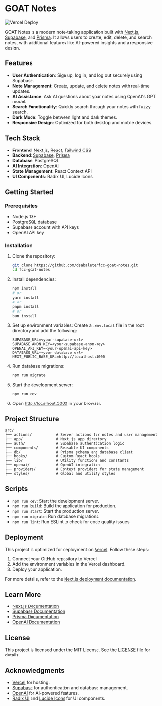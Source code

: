# GOAT Notes

![Vercel Deploy](https://deploy-badge.vercel.app/vercel/fcc-goat-notes)

GOAT Notes is a modern note-taking application built with [Next.js](https://nextjs.org), [Supabase](https://supabase.com), and [Prisma](https://www.prisma.io). It allows users to create, edit, delete, and search notes, with additional features like AI-powered insights and a responsive design.

## Features

- **User Authentication**: Sign up, log in, and log out securely using Supabase.
- **Note Management**: Create, update, and delete notes with real-time updates.
- **AI Assistance**: Ask AI questions about your notes using OpenAI's GPT model.
- **Search Functionality**: Quickly search through your notes with fuzzy search.
- **Dark Mode**: Toggle between light and dark themes.
- **Responsive Design**: Optimized for both desktop and mobile devices.

## Tech Stack

- **Frontend**: [Next.js](https://nextjs.org), [React](https://reactjs.org), [Tailwind CSS](https://tailwindcss.com)
- **Backend**: [Supabase](https://supabase.com), [Prisma](https://www.prisma.io)
- **Database**: PostgreSQL
- **AI Integration**: [OpenAI](https://openai.com)
- **State Management**: React Context API
- **UI Components**: Radix UI, Lucide Icons

## Getting Started

### Prerequisites

- Node.js 18+
- PostgreSQL database
- Supabase account with API keys
- OpenAI API key

### Installation

1. Clone the repository:

   ```bash
   git clone https://github.com/dsabalete/fcc-goat-notes.git
   cd fcc-goat-notes
   ```

2. Install dependencies:

   ```bash
   npm install
   # or
   yarn install
   # or
   pnpm install
   # or
   bun install
   ```

3. Set up environment variables:
   Create a `.env.local` file in the root directory and add the following:

   ```env
   SUPABASE_URL=<your-supabase-url>
   SUPABASE_ANON_KEY=<your-supabase-anon-key>
   OPENAI_API_KEY=<your-openai-api-key>
   DATABASE_URL=<your-database-url>
   NEXT_PUBLIC_BASE_URL=http://localhost:3000
   ```

4. Run database migrations:

   ```bash
   npm run migrate
   ```

5. Start the development server:

   ```bash
   npm run dev
   ```

6. Open [http://localhost:3000](http://localhost:3000) in your browser.

## Project Structure

```
src/
├── actions/           # Server actions for notes and user management
├── app/               # Next.js app directory
├── auth/              # Supabase authentication logic
├── components/        # Reusable UI components
├── db/                # Prisma schema and database client
├── hooks/             # Custom React hooks
├── lib/               # Utility functions and constants
├── openai/            # OpenAI integration
├── providers/         # Context providers for state management
├── styles/            # Global and utility styles
```

## Scripts

- `npm run dev`: Start the development server.
- `npm run build`: Build the application for production.
- `npm run start`: Start the production server.
- `npm run migrate`: Run database migrations.
- `npm run lint`: Run ESLint to check for code quality issues.

## Deployment

This project is optimized for deployment on [Vercel](https://vercel.com). Follow these steps:

1. Connect your GitHub repository to Vercel.
2. Add the environment variables in the Vercel dashboard.
3. Deploy your application.

For more details, refer to the [Next.js deployment documentation](https://nextjs.org/docs/app/building-your-application/deploying).

## Learn More

- [Next.js Documentation](https://nextjs.org/docs)
- [Supabase Documentation](https://supabase.com/docs)
- [Prisma Documentation](https://www.prisma.io/docs)
- [OpenAI Documentation](https://platform.openai.com/docs)

## License

This project is licensed under the MIT License. See the [LICENSE](LICENSE) file for details.

## Acknowledgments

- [Vercel](https://vercel.com) for hosting.
- [Supabase](https://supabase.com) for authentication and database management.
- [OpenAI](https://openai.com) for AI-powered features.
- [Radix UI](https://www.radix-ui.com) and [Lucide Icons](https://lucide.dev) for UI components.
